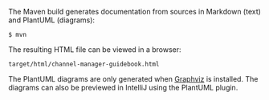 The Maven build generates documentation from sources in Markdown (text) and PlantUML (diagrams):

    $ mvn
    
The resulting HTML file can be viewed in a browser:

    target/html/channel-manager-guidebook.html

The PlantUML diagrams are only generated when [Graphviz](https://www.graphviz.org) is installed.
The diagrams can also be previewed in IntelliJ using the PlantUML plugin.
